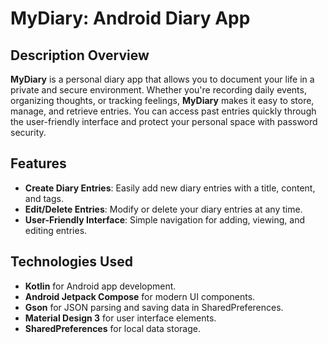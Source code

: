 # MyDiary: Android Diary App

## Description Overview

**MyDiary** is a personal diary app that allows you to document your life in a private and secure environment. Whether you're recording daily events, organizing thoughts, or tracking feelings, **MyDiary** makes it easy to store, manage, and retrieve entries. You can access past entries quickly through the user-friendly interface and protect your personal space with password security.

## Features

- **Create Diary Entries**: Easily add new diary entries with a title, content, and tags.
- **Edit/Delete Entries**: Modify or delete your diary entries at any time.
- **User-Friendly Interface**: Simple navigation for adding, viewing, and editing entries.

## Technologies Used

- **Kotlin** for Android app development.
- **Android Jetpack Compose** for modern UI components.
- **Gson** for JSON parsing and saving data in SharedPreferences.
- **Material Design 3** for user interface elements.
- **SharedPreferences** for local data storage.

